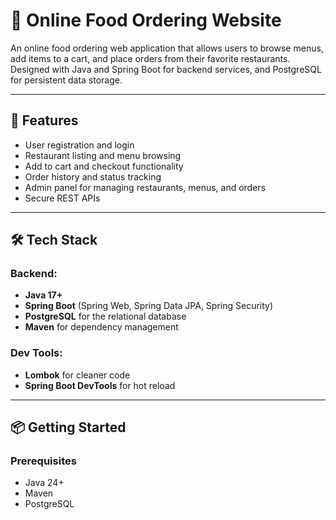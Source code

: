 # 🍔 Online Food Ordering Website

An online food ordering web application that allows users to browse menus, add items to a cart, and place orders from their favorite restaurants. Designed with Java and Spring Boot for backend services, and PostgreSQL for persistent data storage.

---

## 🚀 Features

- User registration and login
- Restaurant listing and menu browsing
- Add to cart and checkout functionality
- Order history and status tracking
- Admin panel for managing restaurants, menus, and orders
- Secure REST APIs

---

## 🛠️ Tech Stack

### Backend:
- **Java 17+**
- **Spring Boot** (Spring Web, Spring Data JPA, Spring Security)
- **PostgreSQL** for the relational database
- **Maven** for dependency management

### Dev Tools:
- **Lombok** for cleaner code
- **Spring Boot DevTools** for hot reload

---

## 📦 Getting Started

### Prerequisites

- Java 24+
- Maven
- PostgreSQL
